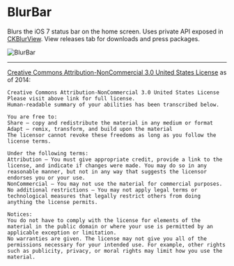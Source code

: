 BlurBar
=======================

Blurs the iOS 7 status bar on the home screen. Uses private API exposed in [CKBlurView](https://github.com/conradev/CKBlurView). View releases tab for downloads and press packages.

![BlurBar](https://f.cloud.github.com/assets/951011/1846024/377be990-75be-11e3-9286-0cce30b19221.png)

---------------------------------------	
[Creative Commons Attribution-NonCommercial 3.0 United States License](http://creativecommons.org/licenses/by-nc/3.0/us/) as of 2014:

	Creative Commons Attribution-NonCommercial 3.0 United States License
	Please visit above link for full license.
	Human-readable summary of your abilities has been transcribed below.
	
	You are free to:
	Share — copy and redistribute the material in any medium or format
	Adapt — remix, transform, and build upon the material
	The licensor cannot revoke these freedoms as long as you follow the license terms.
	
	Under the following terms:
	Attribution — You must give appropriate credit, provide a link to the license, and indicate if changes were made. You may do so in any reasonable manner, but not in any way that suggests the licensor endorses you or your use.
	NonCommercial — You may not use the material for commercial purposes.
	No additional restrictions — You may not apply legal terms or technological measures that legally restrict others from doing anything the license permits.
	
	Notices:
	You do not have to comply with the license for elements of the material in the public domain or where your use is permitted by an applicable exception or limitation.
	No warranties are given. The license may not give you all of the permissions necessary for your intended use. For example, other rights such as publicity, privacy, or moral rights may limit how you use the material.